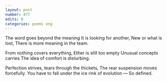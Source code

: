 ```yaml
---
layout: post
number: 477
edits: 8
categories: poems eng
---
```


The word goes beyond the meaning
It is looking for another,
New or what is lost,
There is more meaning in the team.

From nothing covers everything,
Ether is still too empty
Unusual concepts carries
The idea of comfort is disturbing.

Perfection strives, tears through the thickets,
The rear suspension moves forcefully.
You have to fall under the ice rink of evolution —
So defined.
